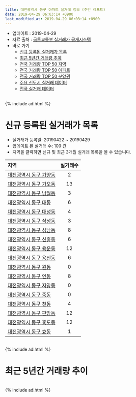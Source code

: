 ```yaml
---
title: 대전광역시 동구 아파트 실거래 정보 (주간 레포트)
date: 2019-04-29 06:03:14 +0900
last_modified_at: 2019-04-29 06:03:14 +0900
---
```


* 업데이트 : 2019-04-29
* 자료 출처 : [국토교통부 실거래가 공개시스템](http://rt.molit.go.kr)
* 바로 가기
    * [신규 등록된 실거래가 목록](#신규-등록된-실거래가-목록)
    * [최근 5년간 거래량 추이](#최근-5년간-거래량-추이)
    * [전국 거래량 TOP 50 지역](https://inasie.github.io/apt-trade-info/최근-3개월-전국에서-가장-거래가-많이-발생한-지역)
    * [전국 거래량 TOP 50 아파트](https://inasie.github.io/apt-trade-info/최근-3개월-전국에서-가장-거래가-많이-발생한-아파트)
    * [전국 거래량 TOP 50 분양권](https://inasie.github.io/apt-trade-info/최근-3개월-전국에서-가장-거래가-많이-발생한-분양권)
    * [주요 신도시 실거래 데이터](https://inasie.github.io/apt-trade-info/주요-신도시)
    * [전국 실거래 데이터](https://inasie.github.io/apt-trade-info/전국)

<br>
{% include ad.html %}
<br>

# 신규 등록된 실거래가 목록
* 실거래가 등록일: 20190422 ~ 20190429
* 업데이트 된 실거래 수: 100 건
* 지역을 클릭하면 신규 및 최근 3개월 실거래 목록을 볼 수 있습니다.


|지역|실거래수|
|:---|:---:|
|[대전광역시 동구 가양동](https://inasie.github.io/apt-trade-info/대전광역시-동구-가양동)|2|
|[대전광역시 동구 가오동](https://inasie.github.io/apt-trade-info/대전광역시-동구-가오동)|13|
|[대전광역시 동구 낭월동](https://inasie.github.io/apt-trade-info/대전광역시-동구-낭월동)|3|
|[대전광역시 동구 대동](https://inasie.github.io/apt-trade-info/대전광역시-동구-대동)|6|
|[대전광역시 동구 대성동](https://inasie.github.io/apt-trade-info/대전광역시-동구-대성동)|4|
|[대전광역시 동구 삼성동](https://inasie.github.io/apt-trade-info/대전광역시-동구-삼성동)|3|
|[대전광역시 동구 성남동](https://inasie.github.io/apt-trade-info/대전광역시-동구-성남동)|8|
|[대전광역시 동구 신흥동](https://inasie.github.io/apt-trade-info/대전광역시-동구-신흥동)|6|
|[대전광역시 동구 용운동](https://inasie.github.io/apt-trade-info/대전광역시-동구-용운동)|12|
|[대전광역시 동구 용전동](https://inasie.github.io/apt-trade-info/대전광역시-동구-용전동)|6|
|[대전광역시 동구 원동](https://inasie.github.io/apt-trade-info/대전광역시-동구-원동)|0|
|[대전광역시 동구 인동](https://inasie.github.io/apt-trade-info/대전광역시-동구-인동)|8|
|[대전광역시 동구 자양동](https://inasie.github.io/apt-trade-info/대전광역시-동구-자양동)|0|
|[대전광역시 동구 중동](https://inasie.github.io/apt-trade-info/대전광역시-동구-중동)|0|
|[대전광역시 동구 천동](https://inasie.github.io/apt-trade-info/대전광역시-동구-천동)|4|
|[대전광역시 동구 판암동](https://inasie.github.io/apt-trade-info/대전광역시-동구-판암동)|12|
|[대전광역시 동구 홍도동](https://inasie.github.io/apt-trade-info/대전광역시-동구-홍도동)|12|
|[대전광역시 동구 효동](https://inasie.github.io/apt-trade-info/대전광역시-동구-효동)|1|


<br>
{% include ad.html %}
<br>

# 최근 5년간 거래량 추이


<div style="width:100%;">
    <canvas id="deal_progress" height="200"></canvas>
</div>

<script>
new Chart(document.getElementById("deal_progress"), {
    type: 'line',
    data: {
        labels: ['201404','201405','201406','201407','201408','201409','201410','201411','201412','201501','201502','201503','201504','201505','201506','201507','201508','201509','201510','201511','201512','201601','201602','201603','201604','201605','201606','201607','201608','201609','201610','201611','201612','201701','201702','201703','201704','201705','201706','201707','201708','201709','201710','201711','201712','201801','201802','201803','201804','201805','201806','201807','201808','201809','201810','201811','201812','201901','201902','201903','201904'],
        datasets: [{
            label: '매매',
            pointRadius: 1,
            data: [288, 246, 219, 244, 283, 322, 372, 265, 260, 302, 274, 343, 319, 266, 262, 258, 236, 250, 265, 227, 206, 231, 198, 268, 226, 179, 213, 223, 237, 264, 340, 245, 196, 151, 233, 286, 194, 234, 222, 198, 291, 249, 190, 181, 162, 291, 231, 339, 213, 263, 229, 279, 358, 324, 325, 205, 220, 184, 208, 189, 99],
            borderColor: "rgba(255, 201, 14, 1)",
            backgroundColor: "rgba(255, 201, 14, 0.5)",
            fill: false,
            lineTension: 0
        },{
            label: '전월세',
            pointRadius: 1,
            data: [198, 154, 149, 184, 165, 175, 226, 152, 196, 209, 192, 226, 176, 143, 155, 139, 168, 155, 200, 149, 162, 186, 200, 163, 146, 130, 105, 122, 125, 146, 189, 171, 165, 131, 173, 142, 138, 104, 126, 109, 119, 127, 108, 135, 124, 141, 134, 142, 138, 126, 123, 151, 168, 138, 186, 180, 233, 262, 206, 156, 85],
            borderColor: "rgba(0, 141, 185, 1)",
            backgroundColor: "rgba(0, 141, 185, 0.5)",
            fill: false,
            lineTension: 0
        }
        ]
    },
    options: {
        responsive: true,
        title: {
            display: false
        },
        tooltips: {
            mode: 'index',
            intersect: false
        },
        hover: {
            mode: 'nearest',
            intersect: true
        },
        scales: {
            xAxes: [{
                display: true,
                scaleLabel: {
                    display: true,
                    labelString: '년/월'
                }
            }],
            yAxes: [{
                display: true,
                ticks: {
                    suggestedMin: 0,
                },
                scaleLabel: {
                    display: true,
                    labelString: '실거래 수'
                }
            }]
        }
    }
});

</script>


<br>
{% include ad.html %}
<br>

